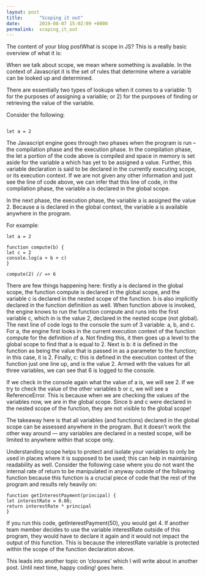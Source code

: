```yaml
---
layout: post
title:      "Scoping it out"
date:       2019-08-07 15:02:09 +0000
permalink:  scoping_it_out
---
```



The content of your blog postWhat is scope in JS? This is a really basic overview of what it is:

When we talk about scope, we mean where something is available. In the context of Javascript it is the set of rules that determine where a variable can be looked up and determined.

There are essentially two types of lookups when it comes to a variable: 1) for the purposes of assigning a variable; or 2) for the purposes of finding or retrieving the value of the variable.

Consider the following:
```

let a = 2
```

The Javascript engine goes through two phases when the program is run – the compilation phase and the execution phase. In the compilation phase, the let a portion of the code above is compiled and space in memory is set aside for the variable a which has yet to be assigned a value. Further, this variable declaration is said to be declared in the currently executing scope, or its execution context. If we are not given any other information and just see the line of code above, we can infer that this line of code, in the compilation phase, the variable a is declared in the global scope.

In the next phase, the execution phase, the variable a is assigned the value 2. Because a is declared in the global context, the variable a is available anywhere in the program.

For example:

```
let a = 2

function compute(b) {
let c = 2 
console.log(a + b + c)
}

compute(2) // => 6
```

There are few things happening here: firstly a is declared in the global scope, the function compute is declared in the global scope, and the variable c is declared in the nested scope of the function. b is also implicitly declared in the function definition as well. When function above is invoked, the engine knows to run the function compute and runs into the first variable c, which in is the value 2, declared in the nested scope (not global). The next line of code logs to the console the sum of 3 variable: a, b, and c. For a, the engine first looks in the current execution context of the function compute for the definition of a. Not finding this, it then goes up a level to the global scope to find that a is equal to 2. Next is b: it is defined in the function as being the value that is passed in as a parameter to the function; in this case, it is 2. Finally, c: this is defined in the execution context of the function just one line up, and is the value 2. Armed with the values for all three variables, we can see that 6 is logged to the console.

If we check in the console again what the value of a is, we will see 2. If we try to check the value of the other variables b or c, we will see a ReferenceError. This is because when we are checking the values of the variables now, we are in the global scope. Since b and c were declared in the nested scope of the function, they are not visible to the global scope!

The takeaway here is that all variables (and functions) declared in the global scope can be assessed anywhere in the program. But it doesn’t work the other way around — any variables are declared in a nested scope, will be limited to anywhere within that scope only.

Understanding scope helps to protect and isolate your variables to only be used in places where it is supposed to be used; this can help in maintaining readability as well. Consider the following case where you do not want the internal rate of return to be manipulated in anyway outside of the following function because this function is a crucial piece of code that the rest of the program and results rely heavily on:

```
function getInterestPayment(principal) {
let interestRate = 0.08;
return interestRate * principal
}
```

If you run this code, getInterestPayment(50), you would get 4. If another team member decides to use the variable interestRate outside of this program, they would have to declare it again and it would not impact the output of this function. This is because the interestRate variable is protected within the scope of the function declaration above.

This leads into another topic on ‘closures’ which I will write about in another post. Until next time, happy coding! goes here.
